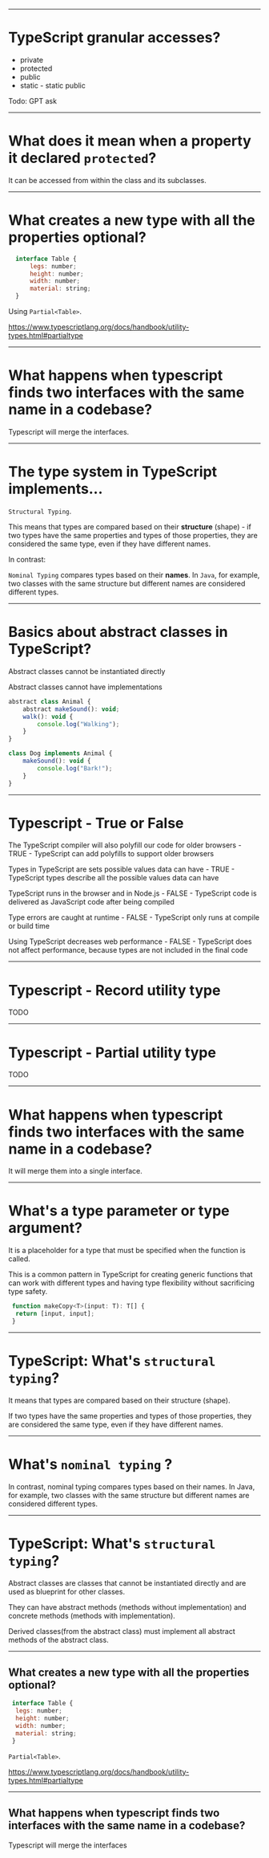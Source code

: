 

-------------------------------------------------------

# TypeScript granular accesses?

 - private
 - protected
 - public
 - static - static public
 
Todo: GPT ask

-------------------------------------------------------

# What does it mean when a property it declared `protected`?

It can be accessed from within the class and its subclasses.


-------------------------------------------------------

# What creates a new type with all the properties optional?

```javascript
  interface Table {
      legs: number;
      height: number;
      width: number;
      material: string;
  }
```

Using `Partial<Table>`.

https://www.typescriptlang.org/docs/handbook/utility-types.html#partialtype

-------------------------------------------------------

# What happens when typescript finds two interfaces with the same name in a codebase?

Typescript will merge the interfaces.

-------------------------------------------------------

# The type system in TypeScript implements...

`Structural Typing`. 

This means that types are compared based on their **structure** (shape) - if two types have the same properties and types of those properties, they are considered the same type, even if they have different names.

In contrast:

`Nominal Typing` compares types based on their **names**. In `Java`, for example, two classes with the same structure but different names are considered different types.

-------------------------------------------------------

# Basics about abstract classes in TypeScript?

Abstract classes cannot be instantiated directly

Abstract classes cannot have implementations

```javascript
abstract class Animal {
    abstract makeSound(): void;
    walk(): void {
        console.log("Walking");
    }
}

class Dog implements Animal {
    makeSound(): void {
        console.log("Bark!");
    }
}
```

-------------------------------------------------------

# Typescript - True or False

The TypeScript compiler will also polyfill our code for older browsers - TRUE - TypeScript can add polyfills to support older browsers

Types in TypeScript are sets possible values data can have - TRUE - TypeScript types describe all the possible values data can have


TypeScript runs in the browser and in Node.js - FALSE - TypeScript code is delivered as JavaScript code after being compiled

Type errors are caught at runtime - FALSE - TypeScript only runs at compile or build time

Using TypeScript decreases web performance - FALSE - TypeScript does not affect performance, because types are not included in the final code

-------------------------------------------------------

# Typescript - Record utility type

TODO

-------------------------------------------------------

# Typescript - Partial utility type

TODO

-------------------------------------------------------

# What happens when typescript finds two interfaces with the same name in a codebase?

It will merge them into a single interface.

-------------------------------------------------------

# What's a type parameter or type argument?

It is a placeholder for a type that must be specified when the function is called.

This is a common pattern in TypeScript for creating generic functions that can work with different types and having type flexibility without sacrificing type safety.

```javascript
 function makeCopy<T>(input: T): T[] {
  return [input, input];
 }
```
-------------------------------------------------------

# TypeScript: What's `structural typing`?

It means that types are compared based on their structure (shape).

If two types have the same properties and types of those properties, they are considered the same type, even if they have different names.

-------------------------------------------------------

# What's `nominal typing` ?

In contrast, nominal typing compares types based on their names. In Java, for example, two classes with the same structure but different names are considered different types.

-------------------------------------------------------

# TypeScript: What's `structural typing`?

Abstract classes are classes that cannot be instantiated directly and are used as blueprint for other classes.

They can have abstract methods (methods without implementation) and concrete methods (methods with implementation).

Derived classes(from the abstract class) must implement all abstract methods of the abstract class.

-------------------------------------------------------

## What creates a new type with all the properties optional?

```javascript
 interface Table {
  legs: number;
  height: number;
  width: number;
  material: string;
 }
```

`Partial<Table>`.

https://www.typescriptlang.org/docs/handbook/utility-types.html#partialtype

-------------------------------------------------------

## What happens when typescript finds two interfaces with the same name in a codebase?

Typescript will merge the interfaces


